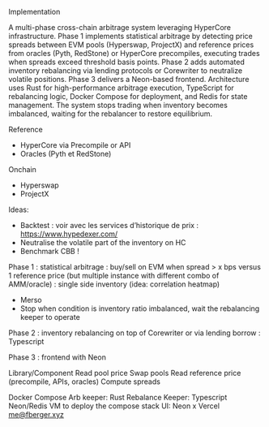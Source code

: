 Implementation

A multi-phase cross-chain arbitrage system leveraging HyperCore infrastructure. Phase 1 implements statistical arbitrage by detecting price spreads
  between EVM pools (Hyperswap, ProjectX) and reference prices from oracles (Pyth, RedStone) or HyperCore precompiles, executing trades when spreads
  exceed threshold basis points. Phase 2 adds automated inventory rebalancing via lending protocols or Corewriter to neutralize volatile positions.
  Phase 3 delivers a Neon-based frontend. Architecture uses Rust for high-performance arbitrage execution, TypeScript for rebalancing logic, Docker
  Compose for deployment, and Redis for state management. The system stops trading when inventory becomes imbalanced, waiting for the rebalancer to
  restore equilibrium.

Reference
- HyperCore via Precompile or API
- Oracles (Pyth et RedStone)

Onchain
- Hyperswap
- ProjectX

Ideas:
- Backtest : voir avec les services d’historique de prix : https://www.hypedexer.com/
- Neutralise the volatile part of the inventory on HC
- Benchmark CBB !

Phase 1 : statistical arbitrage : buy/sell on EVM when spread > x bps versus 1 reference price (but multiple instance with different combo of AMM/oracle) : single side inventory (idea: correlation heatmap)
- Merso
- Stop when condition is inventory ratio imbalanced, wait the rebalancing keeper to operate

Phase 2 : inventory rebalancing on top of Corewriter or via lending borrow : Typescript

Phase 3 : frontend with Neon

Library/Component
Read pool price
Swap pools
Read reference price (precompile, APIs, oracles)
Compute spreads

Docker Compose 
Arb keeper: Rust
Rebalance Keeper: Typescript
Neon/Redis
VM to deploy the compose stack
UI: Neon x Vercel me@fberger.xyz

